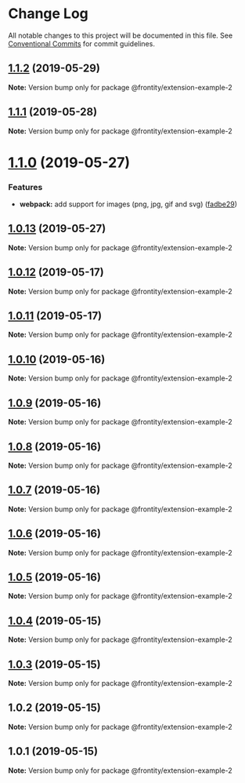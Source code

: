 # Change Log

All notable changes to this project will be documented in this file.
See [Conventional Commits](https://conventionalcommits.org) for commit guidelines.

## [1.1.2](https://github.com/frontity/frontity/compare/@frontity/extension-example-2@1.1.1...@frontity/extension-example-2@1.1.2) (2019-05-29)

**Note:** Version bump only for package @frontity/extension-example-2





## [1.1.1](https://github.com/frontity/frontity/compare/@frontity/extension-example-2@1.1.0...@frontity/extension-example-2@1.1.1) (2019-05-28)

**Note:** Version bump only for package @frontity/extension-example-2





# [1.1.0](https://github.com/frontity/frontity/compare/@frontity/extension-example-2@1.0.13...@frontity/extension-example-2@1.1.0) (2019-05-27)


### Features

* **webpack:** add support for images (png, jpg, gif and svg) ([fadbe29](https://github.com/frontity/frontity/commit/fadbe29))





## [1.0.13](https://github.com/frontity/frontity/compare/@frontity/extension-example-2@1.0.12...@frontity/extension-example-2@1.0.13) (2019-05-27)

**Note:** Version bump only for package @frontity/extension-example-2





## [1.0.12](https://github.com/frontity/frontity/compare/@frontity/extension-example-2@1.0.11...@frontity/extension-example-2@1.0.12) (2019-05-17)

**Note:** Version bump only for package @frontity/extension-example-2





## [1.0.11](https://github.com/frontity/frontity/compare/@frontity/extension-example-2@1.0.10...@frontity/extension-example-2@1.0.11) (2019-05-17)

**Note:** Version bump only for package @frontity/extension-example-2





## [1.0.10](https://github.com/frontity/frontity/compare/@frontity/extension-example-2@1.0.9...@frontity/extension-example-2@1.0.10) (2019-05-16)

**Note:** Version bump only for package @frontity/extension-example-2





## [1.0.9](https://github.com/frontity/frontity/compare/@frontity/extension-example-2@1.0.8...@frontity/extension-example-2@1.0.9) (2019-05-16)

**Note:** Version bump only for package @frontity/extension-example-2





## [1.0.8](https://github.com/frontity/frontity/compare/@frontity/extension-example-2@1.0.7...@frontity/extension-example-2@1.0.8) (2019-05-16)

**Note:** Version bump only for package @frontity/extension-example-2





## [1.0.7](https://github.com/frontity/frontity/compare/@frontity/extension-example-2@1.0.6...@frontity/extension-example-2@1.0.7) (2019-05-16)

**Note:** Version bump only for package @frontity/extension-example-2





## [1.0.6](https://github.com/frontity/frontity/compare/@frontity/extension-example-2@1.0.5...@frontity/extension-example-2@1.0.6) (2019-05-16)

**Note:** Version bump only for package @frontity/extension-example-2





## [1.0.5](https://github.com/frontity/frontity/compare/@frontity/extension-example-2@1.0.4...@frontity/extension-example-2@1.0.5) (2019-05-16)

**Note:** Version bump only for package @frontity/extension-example-2





## [1.0.4](https://github.com/frontity/frontity/compare/@frontity/extension-example-2@1.0.3...@frontity/extension-example-2@1.0.4) (2019-05-15)

**Note:** Version bump only for package @frontity/extension-example-2





## [1.0.3](https://github.com/frontity/frontity/compare/@frontity/extension-example-2@1.0.2...@frontity/extension-example-2@1.0.3) (2019-05-15)

**Note:** Version bump only for package @frontity/extension-example-2





## 1.0.2 (2019-05-15)

**Note:** Version bump only for package @frontity/extension-example-2





## 1.0.1 (2019-05-15)

**Note:** Version bump only for package @frontity/extension-example-2
